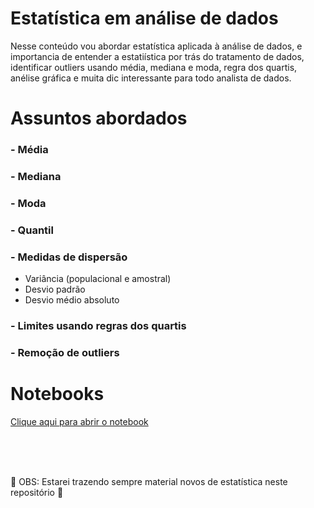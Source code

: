 # Estatística em análise de dados

Nesse conteúdo vou abordar estatística aplicada à análise de dados, e importancia de entender
a estatiística por trás do tratamento de dados, identificar outliers usando média, mediana e moda,
regra dos quartis, anélise gráfica e muita dic interessante para todo analista de dados.

# Assuntos abordados

### - Média
### - Mediana
### - Moda
### - Quantil
### - Medidas de dispersão
  - Variância (populacional e amostral)
  - Desvio padrão
  - Desvio médio absoluto
### - Limites usando regras dos quartis
### - Remoção de outliers

# Notebooks

[Clique aqui para abrir o notebook](https://github.com/dev-daniel-amorim/AD-Estatistica/blob/main/AD-Estatistica.ipynb)

<br>
<br>
<br>

:construction: OBS: Estarei trazendo sempre material novos de estatística neste repositório :construction:
 
